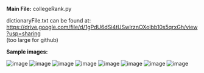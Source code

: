 **Main File:** collegeRank.py

dictionaryFile.txt can be found at: https://drive.google.com/file/d/1gPdU6dSi4tUSwIrznOXolbb10s5qrxGh/view?usp=sharing
</br>(too large for github)

**Sample images:**


 ![image](https://user-images.githubusercontent.com/108026776/175459445-35fdc576-cce2-4555-a6e1-07499ff0afd9.png)
 ![image](https://user-images.githubusercontent.com/108026776/175459375-d6a35635-c531-4723-afb4-bcf1251cffe0.png)
 ![image](https://user-images.githubusercontent.com/108026776/175459382-bade30c0-555b-4b2d-8a8d-6f7cd2ea16a1.png)
 ![image](https://user-images.githubusercontent.com/108026776/175459401-7d27aa2e-9b6f-45f0-aad7-6211a88ab824.png)
 ![image](https://user-images.githubusercontent.com/108026776/175459412-64fe09d0-f53e-4431-b5b9-31342f853a2a.png)
  ![image](https://user-images.githubusercontent.com/108026776/175459479-c6c02919-e93b-457c-9d60-656e4b4151e0.png)
 ![image](https://user-images.githubusercontent.com/108026776/175459499-292b6fa7-7152-4064-9589-03b05d592ef9.png)
 ![image](https://user-images.githubusercontent.com/108026776/175459511-d60aaa01-433b-4d13-8fba-b37e9590f21c.png)








